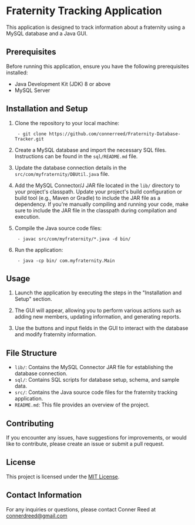 # Fraternity Tracking Application

This application is designed to track information about a fraternity using a MySQL database and a Java GUI.


## Prerequisites

Before running this application, ensure you have the following prerequisites installed:

- Java Development Kit (JDK) 8 or above
- MySQL Server


## Installation and Setup

1. Clone the repository to your local machine: 

        - git clone https://github.com/connerreed/Fraternity-Database-Tracker.git

2. Create a MySQL database and import the necessary SQL files. Instructions can be found in the `sql/README.md` file.

3. Update the database connection details in the `src/com/myfraternity/DBUtil.java` file.

4. Add the MySQL Connector/J JAR file located in the `lib/` directory to your project's classpath. Update your project's build configuration or build tool (e.g., Maven or Gradle) to include the JAR file as a dependency. If you're manually compiling and running your code, make sure to include the JAR file in the classpath during compilation and execution.

5. Compile the Java source code files: 

        - javac src/com/myfraternity/*.java -d bin/

6. Run the application:

        - java -cp bin/ com.myfraternity.Main


## Usage

1. Launch the application by executing the steps in the "Installation and Setup" section.

2. The GUI will appear, allowing you to perform various actions such as adding new members, updating information, and generating reports.

3. Use the buttons and input fields in the GUI to interact with the database and modify fraternity information.


## File Structure

- `lib/`: Contains the MySQL Connector JAR file for establishing the database connection.
- `sql/`: Contains SQL scripts for database setup, schema, and sample data.
- `src/`: Contains the Java source code files for the fraternity tracking application.
- `README.md`: This file provides an overview of the project.


## Contributing

If you encounter any issues, have suggestions for improvements, or would like to contribute, please create an issue or submit a pull request.


## License

This project is licensed under the [MIT License](LICENSE).


## Contact Information

For any inquiries or questions, please contact Conner Reed at connerdreed@gmail.com

